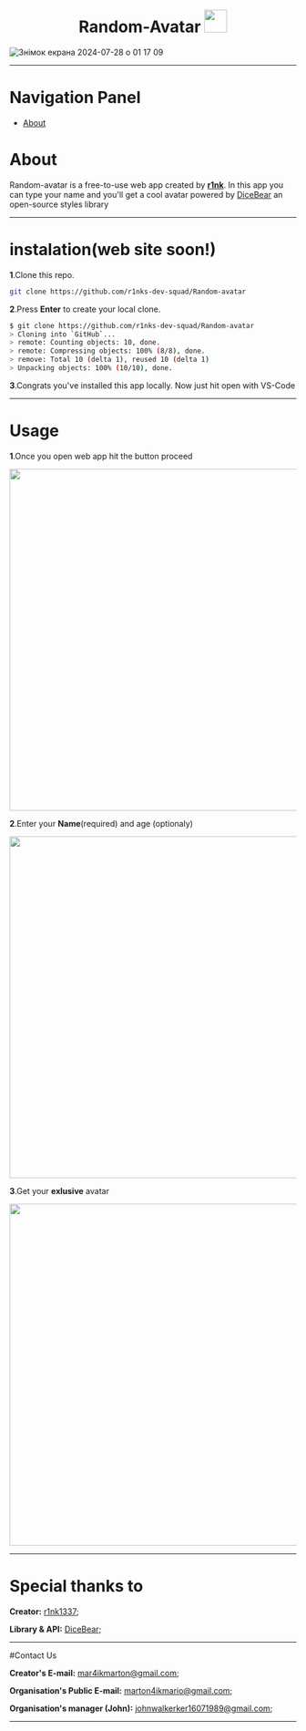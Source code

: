 <div align='center'>
  
# Random-Avatar <img src='https://avatars.githubusercontent.com/u/7983162?s=200&v=4' width=40>

</div>

![Знімок екрана 2024-07-28 о 01 17 09](https://github.com/user-attachments/assets/6d878309-027a-43f9-a1ff-e244158f8632)

---

# Navigation Panel

- [About](#about)

# About
Random-avatar is a free-to-use web app created by **<span><a href="github.com/r1nk1337">r1nk</a></span>**. In this app you can type your name and you'll get a cool avatar powered by <a href="dicebear.com">DiceBear</a> an open-source styles library

---

# instalation(web site soon!) 
**1**.Clone this repo.
```bash
git clone https://github.com/r1nks-dev-squad/Random-avatar
```
**2**.Press **Enter** to create your local clone.
```bash
$ git clone https://github.com/r1nks-dev-squad/Random-avatar
> Cloning into `GitHub`...
> remote: Counting objects: 10, done.
> remote: Compressing objects: 100% (8/8), done.
> remove: Total 10 (delta 1), reused 10 (delta 1)
> Unpacking objects: 100% (10/10), done.
```
**3**.Congrats you've installed this app locally. Now just hit open with VS-Code

---

# Usage
**1**.Once you open web app hit the button proceed

<img src="https://github.com/user-attachments/assets/2d78fc03-f491-4948-a635-839a613a6685" width="600">

**2**.Enter your **Name**(required) and age (optionaly)

<img src="https://github.com/user-attachments/assets/f0c47514-d93b-4309-8dda-7abccc724858" width="600">

**3**.Get your **exlusive** avatar

<img src="https://github.com/user-attachments/assets/8acc57ce-5e60-4095-aea2-f8a977287dca" width="600">

---

# Special thanks to

**Creator:** <a href="github.com/r1nk1337">r1nk1337</a>;

**Library & API:** <a href="dicebear.com">DiceBear</a>;

---

#Contact Us

**Creator's E-mail:** mar4ikmarton@gmail.com;

**Organisation's Public E-mail:** marton4ikmario@gmail.com;

**Organisation's manager (John):** johnwalkerker16071989@gmail.com;

---






